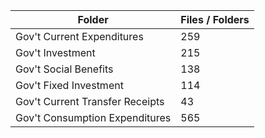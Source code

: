 | Folder                          |   Files / Folders |
|---------------------------------|-------------------|
| Gov't Current Expenditures      |               259 |
| Gov't Investment                |               215 |
| Gov't Social Benefits           |               138 |
| Gov't Fixed Investment          |               114 |
| Gov't Current Transfer Receipts |                43 |
| Gov't Consumption Expenditures  |               565 |
